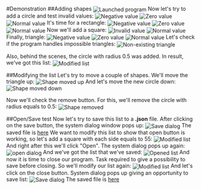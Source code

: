 #Demonstration
##Adding shapes
<img alt="Launched program" align="center" src="demoPics/mainScreen.png">
Now let's try to add a circle and test invalid values:
<img alt="Negative value" align="center" src="demoPics/circleNegative.png">
<img alt="Zero value" align="center" src="demoPics/circleZero.png">
<img alt="Normal value" align="center" src="demoPics/circleNormal.png">
It's time for a rectangle:
<img alt="Negative value" align="center" src="demoPics/rectangleNegative.png">
<img alt="Zero value" align="center" src="demoPics/rectangleZero.png">
<img alt="Normal value" align="center" src="demoPics/rectangleNormal.png">
Now we'll add a square:
<img alt="Invalid value" align="center" src="demoPics/squareInvalid.png">
<img alt="Normal value" align="center" src="demoPics/squareNormal.png">
Finally, triangle:
<img alt="Negative value" align="center" src="demoPics/triangleNegative.png">
<img alt="Zero value" align="center" src="demoPics/triangleZero.png">
<img alt="Normal value" align="center" src="demoPics/triangleNormal.png">
Let's check if the program handles impossible triangles:
<img alt="Non-existing triangle" align="center" src="demoPics/triangleNonExists.png">

Also, behind the scenes, the circle with radius 0.5 was added. In result, we've got this list:
<img alt="Modified list" align="center" src="demoPics/listModified.png">

##Modifying the list
Let's try to move a couple of shapes.
We'll move the triangle up:
<img alt="Shape moved up" align="center" src="demoPics/triangleMovedUp.png">
And let's move the new circle down:
<img alt="Shape moved down" align="center" src="demoPics/circle05movedDown.png">

Now we'll check the remove button. For this, we'll remove the circle with radius equals to 0.5:
<img alt="Shape removed" align="center" src="demoPics/circle05removed.png">

##Open/Save test
Now let's try to save this list to a **.json** file. After clicking on the save button, the system dialog window pops up:
<img alt="Save dialog" align="center" src="demoPics/saveDialog.png">
The saved file is [here](shapesSaved.json)
We want to modify this list to show that open button is working, so let's add a square with each side equals to 55:
<img alt="Modified list" align="center" src="demoPics/listModifiedAfterSave.png">
And right after this we'll click "Open". The system dialog pops up again:
<img alt="open dialog" align="center" src="demoPics/openDialog.png">
And we've got the list that we've saved:
<img alt="Opened list" align="center" src="demoPics/openedList.png">
And now it is time to close our program. Task required to give a possibility to save before closing. So we'll modify our list again:
<img alt="Modified list" align="center" src="demoPics/listModifiedBeforeClosing.png">
And let's click on the close button. System dialog pops up giving an opportunity to save list:
<img alt="Save dialog" align="center" src="demoPics/saveDialogClose.png">
The saved file is [here](shapesSaveAfterClose.json)